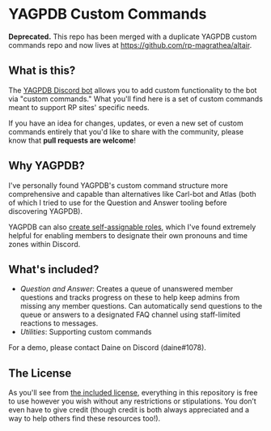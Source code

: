 # YAGPDB Custom Commands

**Deprecated.** This repo has been merged with a duplicate YAGPDB custom commands repo and now lives at https://github.com/rp-magrathea/altair.

## What is this?

The [YAGPDB Discord bot](yagpdb.xyz/) allows you to add custom functionality to the bot via "custom commands." What you'll find here is a set of custom commands meant to support RP sites' specific needs.

If you have an idea for changes, updates, or even a new set of custom commands entirely that you'd like to share with the community, please know that **pull requests are welcome**!

## Why YAGPDB?

I've personally found YAGPDB's custom command structure more comprehensive and capable than alternatives like Carl-bot and Atlas (both of which I tried to use for the Question and Answer tooling before discovering YAGPDB).

YAGPDB can also [create self-assignable roles](https://docs.yagpdb.xyz/tools-and-utilities/self-assignable-roles), which I've found extremely helpful for enabling members to designate their own pronouns and time zones within Discord.

## What's included?

- *Question and Answer*: Creates a queue of unanswered member questions and tracks progress on these to help keep admins from missing any member questions. Can automatically send questions to the queue or answers to a designated FAQ channel using staff-limited reactions to messages.
- *Utilities*: Supporting custom commands

For a demo, please contact Daine on Discord (daine#1078).

## The License

As you'll see from [the included license](LICENSE), everything in this repository is free to use however you wish without any restrictions or stipulations. You don’t even have to give credit (though credit is both always appreciated and a way to help others find these resources too!).
